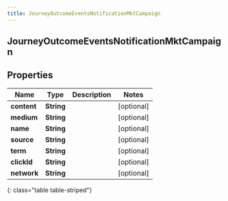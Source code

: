 ```yaml
---
title: JourneyOutcomeEventsNotificationMktCampaign
---
```

## JourneyOutcomeEventsNotificationMktCampaign


## Properties

| Name | Type | Description | Notes |
| ------------ | ------------- | ------------- | ------------- |
| **content** | <!----><!---->**String**<!----> |  |  [optional] |
| **medium** | <!----><!---->**String**<!----> |  |  [optional] |
| **name** | <!----><!---->**String**<!----> |  |  [optional] |
| **source** | <!----><!---->**String**<!----> |  |  [optional] |
| **term** | <!----><!---->**String**<!----> |  |  [optional] |
| **clickId** | <!----><!---->**String**<!----> |  |  [optional] |
| **network** | <!----><!---->**String**<!----> |  |  [optional] |
{: class="table table-striped"}



